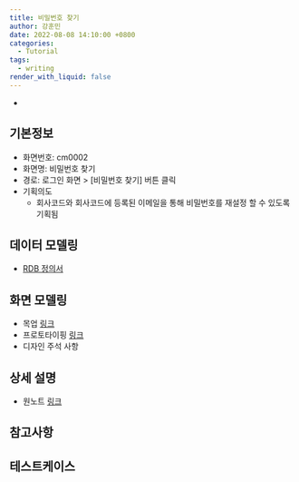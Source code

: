 ```yaml
---
title: 비밀번호 찾기
author: 강훈민
date: 2022-08-08 14:10:00 +0800
categories:
  - Tutorial
tags:
  - writing
render_with_liquid: false
---
```

- 
## 기본정보
- 화면번호: cm0002
- 화면명: 비밀번호 찾기
- 경로: 로그인 화면 > [비밀번호 찾기] 버튼 클릭
- 기획의도
  - 회사코드와 회사코드에 등록된 이메일을 통해 비밀번호를 재설정 할 수 있도록 기획됨

## 데이터 모델링
- [RDB 정의서](https://ddockddock-my.sharepoint.com/:x:/g/personal/dgyoon_ddockddock_net/ET1Gi4H2RiZLkzSnsXkt1b4BqzIWpATV0piKxZ-cL9eEXQ?e=Nfifu4)

## 화면 모델링
- 목업 [링크](https://www.figma.com/file/QDKTukfSwxCjnx54R5LL4J/%5B%EC%82%AC%EC%9A%A9%EC%9E%90%2F%EC%97%AD%ED%95%A0%2F%EA%B6%8C%ED%95%9C%5D-%EB%AA%A9%EC%97%85?type=design&node-id=85%3A14246&mode=design&t=odeA9GsajNH9az2L-1)
- 프로토타이핑 [링크](https://www.figma.com/file/iBoGZLdbjKT2As39kX7gS8/0.-%ED%9A%8C%EC%9B%90%EA%B0%80%EC%9E%85-%C2%B7-%EB%A1%9C%EA%B7%B8%EC%9D%B8-%C2%B7-%EB%B9%84%EB%B0%80%EB%B2%88%ED%98%B8-%EC%B0%BE%EA%B8%B0?type=design&node-id=9%3A2406&mode=design&t=EWaA0yAxtHjJLcpd-1)
- 디자인 주석 사항


## 상세 설명
- 원노트 [링크](https://ddockddock-my.sharepoint.com/personal/hm_ddockddock_net/_layouts/15/Doc.aspx?sourcedoc={39051292-b0e1-4fd5-b283-6a32ca261f6a}&action=view&wd=target%28%EA%B8%B0%ED%9A%8D%EC%84%9C.one%7Cda90ef63-5103-47c2-a122-3b329cc19d17%2F%5Bcm0002%5D%20%EB%B9%84%EB%B0%80%EB%B2%88%ED%98%B8%20%EC%B0%BE%EA%B8%B0%7Cccf751fa-e74e-4fac-ab2e-8ce93b7126b5%2F%29&wdorigin=703)
  
## 참고사항


## 테스트케이스



